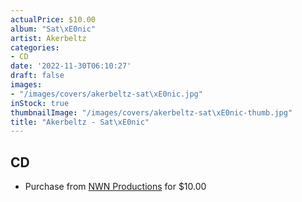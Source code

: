 ```yaml
---
actualPrice: $10.00
album: "Sat\xE0nic"
artist: Akerbeltz
categories:
- CD
date: '2022-11-30T06:10:27'
draft: false
images:
- "/images/covers/akerbeltz-sat\xE0nic.jpg"
inStock: true
thumbnailImage: "/images/covers/akerbeltz-sat\xE0nic-thumb.jpg"
title: "Akerbeltz - Sat\xE0nic"
---
```


## CD
* Purchase from [NWN Productions](http://shop.nwnprod.com/index.php?route=product/product&path=93&product_id=3063&sort=pd.name&order=ASC) for $10.00
